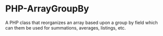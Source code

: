 # PHP-ArrayGroupBy
A PHP class that reorganizes an array based upon a group by field which can them be used for summations, averages, listings, etc.


